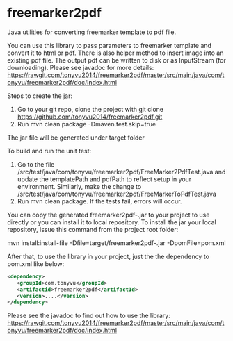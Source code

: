 # freemarker2pdf
Java utilities for converting freemarker template to pdf file.

You can use this library to pass parameters to freemarker template and convert it to html or pdf. There is also helper method to insert image into an existing pdf file. The output pdf can be written to disk or as InputStream (for downloading). Please see javadoc for more details: https://rawgit.com/tonyvu2014/freemarker2pdf/master/src/main/java/com/tonyvu/freemarker2pdf/doc/index.html


Steps to create the jar:

   1. Go to your git repo, clone the project with git clone https://github.com/tonyvu2014/freemarker2pdf.git
   2. Run mvn clean package -Dmaven.test.skip=true

   The jar file will be generated under target folder
   
To build and run the unit test: 

   1. Go to the file /src/test/java/com/tonyvu/freemarker2pdf/FreeMarker2PdfTest.java and update the templatePath and pdfPath to reflect setup in your environment.
   Similarly, make the change to /src/test/java/com/tonyvu/freemarker2pdf/FreeMarkerToPdfTest.java
   2. Run mvn clean package. If the tests fail, errors will occur.

You can copy the generated freemarker2pdf-<version>.jar to your project to use directly or you can install it to local repository. To install the jar your local repository, issue this command from the project root folder:

   mvn install:install-file -Dfile=target/freemarker2pdf-<version>.jar -DpomFile=pom.xml
   
After that, to use the library in your project, just the the dependency to pom.xml like below:
   
   ```xml
   <dependency>
      <groupId>com.tonyvu</groupId>
      <artifactid>freemarker2pdf</artifactId>
      <version>....</version>
   </dependency>
   ```
Please see the javadoc to find out how to use the library:
https://rawgit.com/tonyvu2014/freemarker2pdf/master/src/main/java/com/tonyvu/freemarker2pdf/doc/index.html
   

